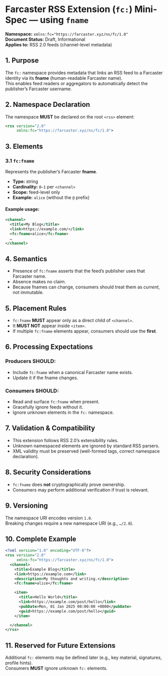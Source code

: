 # Farcaster RSS Extension (`fc:`) Mini-Spec — using `fname`

**Namespace:** `xmlns:fc="https://farcaster.xyz/ns/fc/1.0"`  
**Document Status:** Draft, Informational  
**Applies to:** RSS 2.0 feeds (channel-level metadata)

## 1. Purpose

The `fc:` namespace provides metadata that links an RSS feed to a Farcaster identity via its **fname** (human-readable Farcaster name).  
This enables feed readers or aggregators to automatically detect the publisher’s Farcaster username.

## 2. Namespace Declaration

The namespace **MUST** be declared on the root `<rss>` element:

```xml
<rss version="2.0"
     xmlns:fc="https://farcaster.xyz/ns/fc/1.0">
```

## 3. Elements

### 3.1 `fc:fname`

Represents the publisher’s Farcaster **fname**.

- **Type:** string  
- **Cardinality:** `0–1` per `<channel>`  
- **Scope:** feed-level only  
- **Example:** `alice` (without the `@` prefix)

#### Example usage:

```xml
<channel>
  <title>My Blog</title>
  <link>https://example.com/</link>
  <fc:fname>alice</fc:fname>
  …
</channel>
```

## 4. Semantics

- Presence of `fc:fname` asserts that the feed’s publisher uses that Farcaster name.  
- Absence makes no claim.  
- Because fnames can change, consumers should treat them as *current*, not immutable.

## 5. Placement Rules

- `fc:fname` **MUST** appear only as a direct child of `<channel>`.  
- It **MUST NOT** appear inside `<item>`.  
- If multiple `fc:fname` elements appear, consumers should use the **first**.

## 6. Processing Expectations

### Producers **SHOULD**:

- Include `fc:fname` when a canonical Farcaster name exists.  
- Update it if the fname changes.

### Consumers **SHOULD**:

- Read and surface `fc:fname` when present.  
- Gracefully ignore feeds without it.  
- Ignore unknown elements in the `fc:` namespace.

## 7. Validation & Compatibility

- This extension follows RSS 2.0’s extensibility rules.  
- Unknown namespaced elements are ignored by standard RSS parsers.  
- XML validity must be preserved (well-formed tags, correct namespace declaration).

## 8. Security Considerations

- `fc:fname` does **not** cryptographically prove ownership.  
- Consumers may perform additional verification if trust is relevant.

## 9. Versioning

The namespace URI encodes version `1.0`.  
Breaking changes require a new namespace URI (e.g., `…/2.0`).

## 10. Complete Example

```xml
<?xml version="1.0" encoding="UTF-8"?>
<rss version="2.0"
     xmlns:fc="https://farcaster.xyz/ns/fc/1.0">
  <channel>
    <title>Example Blog</title>
    <link>https://example.com</link>
    <description>My thoughts and writing.</description>
    <fc:fname>alice</fc:fname>

    <item>
      <title>Hello World</title>
      <link>https://example.com/post/hello</link>
      <pubDate>Mon, 01 Jan 2025 00:00:00 +0000</pubDate>
      <guid>https://example.com/post/hello</guid>
    </item>

  </channel>
</rss>
```

## 11. Reserved for Future Extensions

Additional `fc:` elements may be defined later (e.g., key material, signatures, profile hints).  
Consumers **MUST** ignore unknown `fc:` elements.
